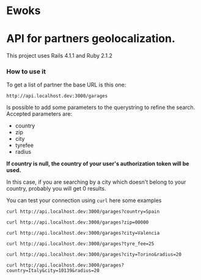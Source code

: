 Ewoks
=====

# API for partners geolocalization.

This project uses Rails 4.1.1 and Ruby 2.1.2

### How to use it

To get a list of partner the base URL is this one:

`http://api.localhost.dev:3000/garages`

Is possible to add some parameters to the querystring to refine the search.
Accepted parameters are:

- country
- zip
- city
- tyrefee
- radius

__If country is null, the country of your user's authorization token will be used.__

In this case, if you are searching by a city which doesn't belong to your country, probably you will get 0 results.

You can test your connection using `curl` here some examples

`curl http://api.localhost.dev:3000/garages?country=Spain`

`curl http://api.localhost.dev:3000/garages?zip=00000`

`curl http://api.localhost.dev:3000/garages?city=Valencia`

`curl http://api.localhost.dev:3000/garages?tyre_fee=25`

`curl http://api.localhost.dev:3000/garages?city=Torino&radius=20`

`curl http://api.localhost.dev:3000/garages?country=Italy&city=10139&radius=20`

